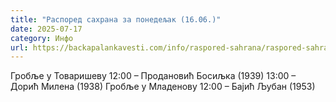 ```yaml
---
title: "Распоред сахрана за понедељак (16.06.)"
date: 2025-07-17
category: Инфо
url: https://backapalankavesti.com/info/raspored-sahrana/raspored-sahrana-za-ponedeljak-16-06/
---
```


Гробље у Товаришеву
12:00 – Продановић Босиљка (1939)
13:00 – Дорић Милена (1938)
Гробље у Младенову
12:00 – Бајић Љубан (1953)
